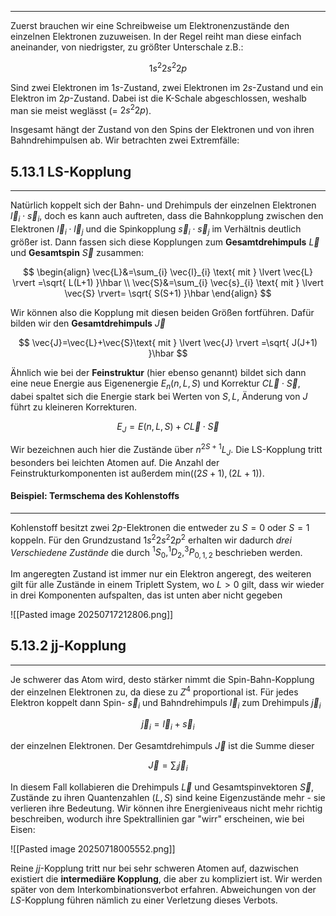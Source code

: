 ***

Zuerst brauchen wir eine Schreibweise um Elektronenzustände den einzelnen Elektronen zuzuweisen. In der Regel reiht man diese einfach aneinander, von niedrigster, zu größter Unterschale z.B.:

$$
1s ^{2}2s ^{2}2p
$$

Sind zwei Elektronen im $1s$-Zustand, zwei Elektronen im $2s$-Zustand und ein Elektron im $2p$-Zustand. Dabei ist die K-Schale abgeschlossen, weshalb man sie meist weglässt (= $2s ^{2}2p$).

Insgesamt hängt der Zustand von den Spins der Elektronen und von ihren Bahndrehimpulsen ab. Wir betrachten zwei Extremfälle:

## 5.13.1 LS-Kopplung
***

Natürlich koppelt sich der Bahn- und Drehimpuls der einzelnen Elektronen $\vec{l}_{i}\cdot \vec{s}_{i}$, doch es kann auch auftreten, dass die Bahnkopplung zwischen den Elektronen $\vec{l}_{i}\cdot \vec{l}_{j}$ und die Spinkopplung $\vec{s}_{i}\cdot \vec{s}_{j}$ im Verhältnis deutlich größer ist. Dann fassen sich diese Kopplungen zum **Gesamtdrehimpuls** $\vec{L}$ und **Gesamtspin** $\vec{S}$ zusammen:

$$
\begin{align}
\vec{L}&=\sum_{i} \vec{l}_{i} \text{ mit } \lvert \vec{L} \rvert =\sqrt{ L(L+1) }\hbar \\
\vec{S}&=\sum_{i} \vec{s}_{i} \text{ mit } \lvert \vec{S} \rvert= \sqrt{ S(S+1) }\hbar 
\end{align}
$$

Wir können also die Kopplung mit diesen beiden Größen fortführen. Dafür bilden wir den **Gesamtdrehimpuls** $\vec{J}$

$$
\vec{J}=\vec{L}+\vec{S}\text{ mit } \lvert \vec{J} \rvert =\sqrt{ J(J+1) }\hbar
$$

Ähnlich wie bei der **Feinstruktur** (hier ebenso genannt) bildet sich dann eine neue Energie aus Eigenenergie $E_{n}(n,L,S)$ und Korrektur $C \vec{L}\cdot \vec{S}$, dabei spaltet sich die Energie stark bei Werten von $S,L$, Änderung von $J$ führt zu kleineren Korrekturen.

$$
E_{J}=E(n,L,S)+C\vec{L}\cdot \vec{S}
$$

Wir bezeichnen auch hier die Zustände über $n^{2S+1}L_{J}$. Die LS-Kopplung tritt besonders bei leichten Atomen auf. Die Anzahl der Feinstrukturkomponenten ist außerdem $\text{min}((2S+1),(2L+1))$.

#### Beispiel: Termschema des Kohlenstoffs
***

Kohlenstoff besitzt zwei $2p$-Elektronen die entweder zu $S=0$ oder $S=1$ koppeln. Für den Grundzustand $1s^{2}2s^{2}2p^{2}$ erhalten wir dadurch *drei Verschiedene Zustände* die durch $^{1}S_{0},^{1}D_{2},^{3}P_{0,1,2}$ beschrieben werden.

Im angeregten Zustand ist immer nur ein Elektron angeregt, des weiteren gilt für alle Zustände in einem Triplett System, wo $L>0$ gilt, dass wir wieder in drei Komponenten aufspalten, das ist unten aber nicht gegeben

![[Pasted image 20250717212806.png]]


## 5.13.2 jj-Kopplung
***

Je schwerer das Atom wird, desto stärker nimmt die Spin-Bahn-Kopplung der einzelnen Elektronen zu, da diese zu $Z^{4}$ proportional ist. Für jedes Elektron koppelt dann Spin- $\vec{s}_{i}$ und Bahndrehimpuls $\vec{l}_{i}$ zum Drehimpuls $\vec{j}_{i}$

$$
\vec{j}_{i}=\vec{l}_{i}+\vec{s}_{i}
$$

der einzelnen Elektronen. Der Gesamtdrehimpuls $\vec{J}$ ist die Summe dieser

$$
\vec{J}=\sum_{i}\vec{j}_{i}
$$

In diesem Fall kollabieren die Drehimpuls $\vec{L}$ und Gesamtspinvektoren $\vec{S}$, Zustände zu ihren Quantenzahlen $(L,S)$ sind keine Eigenzustände mehr - sie verlieren ihre Bedeutung. Wir können ihre Energieniveaus nicht mehr richtig beschreiben, wodurch ihre Spektrallinien gar "wirr" erscheinen, wie bei Eisen:

![[Pasted image 20250718005552.png]]

Reine $jj$-Kopplung tritt nur bei sehr schweren Atomen auf, dazwischen existiert die **intermediäre Kopplung**, die aber zu kompliziert ist. Wir werden später von dem Interkombinationsverbot erfahren. Abweichungen von der $LS$-Kopplung führen nämlich zu einer Verletzung dieses Verbots.